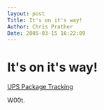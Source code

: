 ```yaml
---
layout: post
Title: It's on it's way!  
Author: Chris Prather
Date: 2005-03-15 16:22:09
---
```


# It's on it's way!
<a title="UPS Package Tracking" href="http://wwwapps.ups.com/WebTracking/processInputRequest?sort_by=status&tracknums_displayed=1&TypeOfInquiryNumber=T&loc=en_US&InquiryNumber1=1Z01E0626764614551&track.x=0&track.y=0">UPS Package Tracking</a>

W00t.
